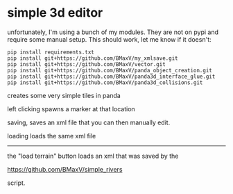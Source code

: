 # simple 3d editor

unfortunately, I'm using a bunch of my modules. They are not on pypi and require some manual setup. This should work, let me know if it doesn't:
```
pip install requirements.txt
pip install git+https://github.com/BMaxV/my_xmlsave.git
pip install git+https://github.com/BMaxV/vector.git
pip install git+https://github.com/BMaxV/panda_object_creation.git
pip install git+https://github.com/BMaxV/panda3d_interface_glue.git
pip install git+https://github.com/BMaxV/panda3d_collisions.git
```

creates some very simple tiles in panda

left clicking spawns a marker at that location

saving, saves an xml file that you can then manually edit.

loading loads the same xml file

----------

the "load terrain" button loads an xml that was saved by the 

https://github.com/BMaxV/simple_rivers

script.
